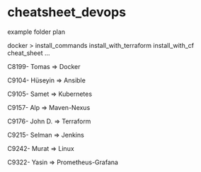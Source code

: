 # cheatsheet_devops


example folder plan


docker > install_commands
         install_with_terraform
         install_with_cf
         cheat_sheet
         ...




C8199- Tomas        =>  Docker

C9104- Hüseyin      =>  Ansible

C9105- Samet        =>  Kubernetes

C9157- Alp          =>  Maven-Nexus

C9176- John D.      =>  Terraform

C9215- Selman       =>  Jenkins

C9242- Murat        =>  Linux

C9322- Yasin        =>  Prometheus-Grafana
